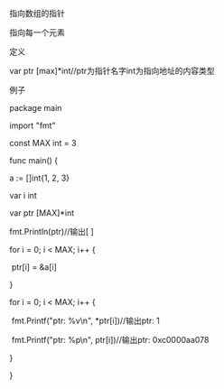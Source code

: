 指向数组的指针

指向每一个元素

定义

var ptr [max]*int//ptr为指针名字int为指向地址的内容类型

例子

package main

import "fmt"

const MAX int = 3

func main() {

  a := []int{1, 2, 3}

  var i int

  var ptr [MAX]*int

  fmt.Println(ptr)//输出[<nil> <nil> <nil>]

  for i = 0; i < MAX; i++ {

​    ptr[i] = &a[i]

  }

  for i = 0; i < MAX; i++ {

​    fmt.Printf("ptr: %v\n", *ptr[i])//输出ptr: 1

​    fmt.Printf("ptr: %p\n", ptr[i])//输出ptr: 0xc0000aa078

  }

}